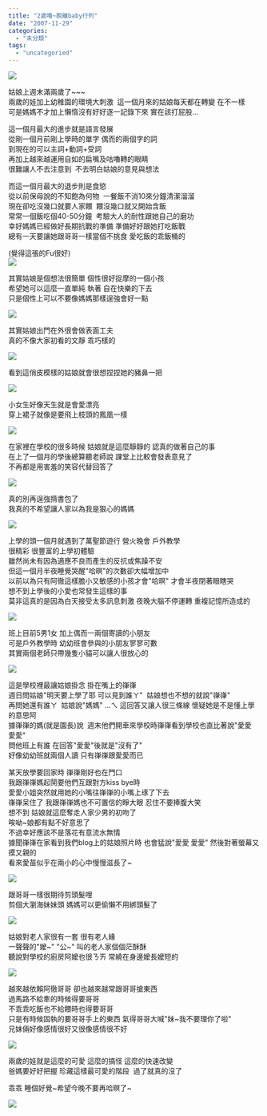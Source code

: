 ```yaml
---
title: "2歲嚕~脫離baby行列"
date: "2007-11-29"
categories: 
  - "未分類"
tags: 
  - "uncategoried"
---
```


![](images/2064678454_62501b27f4.jpg)

姑娘上週末滿兩歲了~~~  
兩歲的娃加上幼稚園的環境大刺激  這一個月來的姑娘每天都在轉變 在不一樣  
可是媽媽不才加上懶惰沒有好好逐一記錄下來 實在該打屁股...  
  
這一個月最大的進步就是語言發展  
從剛一個月前剛上學時的單字 偶而的兩個字的詞  
到現在的可以主詞+動詞+受詞   
再加上越來越運用自如的扁嘴及咕嚕轉的眼睛  
很難讓人不去注意到  不去明白姑娘的意見與想法  
  
而這一個月最大的退步則是食慾  
從以前保母說的不知飽為何物  一餐飯不消10來分鐘清潔溜溜  
現在卻吃沒幾口就要人家餵  餵沒幾口就又開始含飯   
常常一個飯吃個40-50分鐘  考驗大人的耐性跟她自己的磨功  
幸好媽媽已經做好長期抗戰的準備 準備好好跟她打吃飯戰  
總有一天要讓她跟哥哥一樣當個不挑食 愛吃飯的乖飯桶的  
  
(覺得這張的Fu很好)  
![](images/2064678454_62501b27f4.jpg)  

其實姑娘是個想法很簡單 個性很好捉摩的一個小孩  
希望她可以這麼一直單純 執著 自在快樂的下去  
只是個性上可以不要像媽媽那樣逞強會好一點  
  
![](images/2044973561_74ecf878fe.jpg)  
  
其實姑娘出門在外很會做表面工夫  
真的不像大家初看的文靜 乖巧樣的  
  
![](images/1992736639_1daf20d56f.jpg)  
  
看到這俏皮模樣的姑娘就會很想捏捏她的豬鼻一把  
  
![](images/1993538214_3857b330d7.jpg)  
  
小女生好像天生就是會愛漂亮  
穿上裙子就像是要飛上枝頭的鳳凰一樣  
  
![](images/2064677522_74c760c05c.jpg)  
  
在家裡在學校的很多時候 姑娘就是這麼靜靜的 認真的做著自己的事  
在上了一個月的學後總算聽老師說 課堂上比較會發表意見了  
不再都是用害羞的笑容代替回答了  
  
![](images/2063882231_5b6796abb4.jpg)  
  
真的別再逞強揹書包了  
我真的不希望讓人家以為我是狠心的媽媽  
  
![](images/2044975479_10c7eff4e4.jpg)  
  
上學的頭一個月就遇到了萬聖節遊行 營火晚會 戶外教學  
很精彩 很豐富的上學初體驗  
雖然尚未有因為適應不良而產生的反抗或焦躁不安  
但這一個月半夜睡覺哭醒"哈暝"的次數卻大幅增加中  
以前以為只有阿徹這樣膽小又敏感的小孩才會"哈暝" 才會半夜閉著眼瞎哭  
想不到上學後的小愛也常發生這樣的事  
莫非這真的是因為白天接受太多訊息刺激 夜晚大腦不停運轉 重複記憶所造成的  
  
![](images/2064314303_6977f99fa8.jpg)  
  
班上目前5男1女 加上偶而一兩個寄讀的小朋友  
可是戶外教學時 幼幼班會參與的小朋友寥寥可數  
其實兩個老師只帶幾隻小貓可以讓人很放心的  
  
![](images/2064314105_933ea0c6a8.jpg)  
  
這是學校裡最讓姑娘掛念 掛在嘴上的嵂嵂  
週日問姑娘"明天要上學了耶 可以見到誰ㄚ"  姑娘想也不想的就說"嵂嵂"  
再問她還有誰ㄚ  姑娘說"媽媽" ...ㄟ 這回答又讓人很三條線 懷疑她是不是懂上學的意思阿  
據嵂嵂的媽(就是園長)說  週末他們開車來學校時嵂嵂看到學校也直比著說"愛愛 愛愛"  
問他班上有誰 在回答"愛愛"後就是"沒有了"  
好像幼幼班就兩個人讀 只有嵂嵂跟愛愛而已  
  
某天放學要回家時 嵂嵂剛好也在門口  
我跟嵂嵂媽起鬨要他們互跟對方kiss bye時  
愛愛小姐突然就用她的小嘴往嵂嵂的小嘴上琢了下去  
嵂嵂呆住了 我跟嵂嵂媽也不可置信的睜大眼 忍住不要捧腹大笑  
想不到 姑娘就這麼奪走人家少男的初吻了   
唉呦~娘都有點不好意思了   
不過幸好應該不是落花有意流水無情  
據聞嵂嵂在家看到我們blog上的姑娘照片時 也會猛說"愛愛 愛愛" 然後對著螢幕又摸又親的  
看來愛苗似乎在兩小的心中慢慢滋長了~  
  
![](images/2065111270_783ddb9e00.jpg)  
  
跟哥哥一樣很期待剪頭髮哩  
剪個大瀏海妹妹頭 媽媽可以更偷懶不用綁頭髮了  
  
![](images/2063881923_56d7d77071.jpg)  
  
姑娘對老人家很有一套 很有老人緣  
一聲聲的"嬤~" "公~" 叫的老人家個個茫酥酥  
聽說對學校的廚房阿嬤也很ㄋㄞ 常繞在身邊嬤長嬤短的  
  
![](images/2045763862_77f0b2fd63.jpg)  
  
越來越依賴阿徹哥哥 卻也越來越常跟哥哥搶東西  
過馬路不給牽的時候得要哥哥  
不乖乖吃飯也不給餵時也得要哥哥  
只是有時候固執的要哥哥手上的東西 氣得哥哥大喊"妹~我不要理你了啦"  
兄妹倆好像感情很好又很像感情很不好  
  
![](images/2064675762_5208e6ea68.jpg)  
  
兩歲的娃就是這麼的可愛 這麼的搞怪 這麼的快速改變  
爸媽要好好把握 珍藏這樣最可愛的階段  過了就真的沒了     
  
乖乖 睡個好覺~希望今晚不要再哈暝了~  
  
![](images/2045767464_2bf197ec28.jpg)
